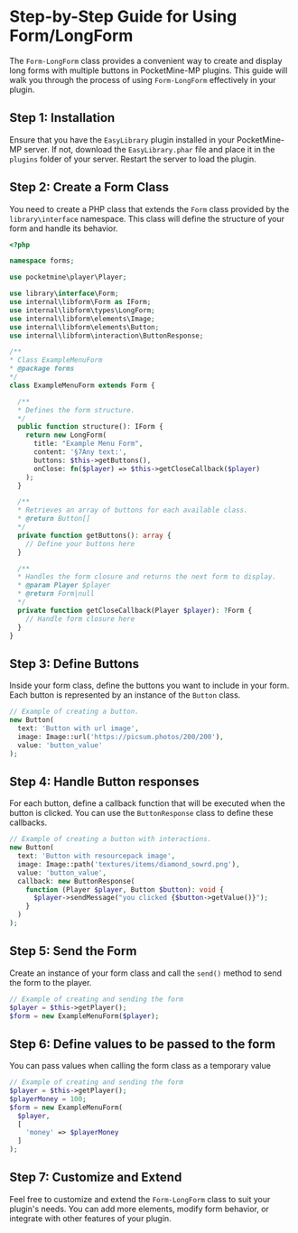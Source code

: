 # Step-by-Step Guide for Using Form/LongForm

The `Form-LongForm` class provides a convenient way to create and display long forms with multiple buttons in PocketMine-MP plugins. This guide will walk you through the process of using `Form-LongForm` effectively in your plugin.

## Step 1: Installation

Ensure that you have the `EasyLibrary` plugin installed in your PocketMine-MP server. If not, download the `EasyLibrary.phar` file and place it in the `plugins` folder of your server. Restart the server to load the plugin.

## Step 2: Create a Form Class

You need to create a PHP class that extends the `Form` class provided by the `library\interface` namespace. This class will define the structure of your form and handle its behavior.

```php
<?php

namespace forms;

use pocketmine\player\Player;

use library\interface\Form;
use internal\libform\Form as IForm;
use internal\libform\types\LongForm;
use internal\libform\elements\Image;
use internal\libform\elements\Button;
use internal\libform\interaction\ButtonResponse;

/**
* Class ExampleMenuForm
* @package forms
*/
class ExampleMenuForm extends Form {

  /**
  * Defines the form structure.
  */
  public function structure(): IForm {
    return new LongForm(
      title: "Example Menu Form",
      content: '§7Any text:',
      buttons: $this->getButtons(),
      onClose: fn($player) => $this->getCloseCallback($player)
    );
  }

  /**
  * Retrieves an array of buttons for each available class.
  * @return Button[]
  */
  private function getButtons(): array {
    // Define your buttons here
  }

  /**
  * Handles the form closure and returns the next form to display.
  * @param Player $player
  * @return Form|null
  */
  private function getCloseCallback(Player $player): ?Form {
    // Handle form closure here
  }
}
```

## Step 3: Define Buttons

Inside your form class, define the buttons you want to include in your form. Each button is represented by an instance of the `Button` class.

```php 
// Example of creating a button.
new Button(
  text: 'Button with url image',
  image: Image::url('https://picsum.photos/200/200'),
  value: 'button_value'
);
```

## Step 4: Handle Button responses

For each button, define a callback function that will be executed when the button is clicked. You can use the `ButtonResponse` class to define these callbacks.
```php 
// Example of creating a button with interactions.
new Button(
  text: 'Button with resourcepack image',
  image: Image::path('textures/items/diamond_sowrd.png'),
  value: 'button_value',
  callback: new ButtonResponse(
    function (Player $player, Button $button): void {
      $player->sendMessage("you clicked {$button->getValue()}");
    }
  )
);
```

## Step 5: Send the Form

Create an instance of your form class and call the `send()` method to send the form to the player.

```php
// Example of creating and sending the form
$player = $this->getPlayer();
$form = new ExampleMenuForm($player);
````

## Step 6: Define values to be passed to the form

You can pass values when calling the form class as a temporary value

```php
// Example of creating and sending the form
$player = $this->getPlayer();
$playerMoney = 100;
$form = new ExampleMenuForm(
  $player, 
  [
    'money' => $playerMoney
  ]
);
````

## Step 7: Customize and Extend

Feel free to customize and extend the `Form-LongForm` class to suit your plugin's needs. You can add more elements, modify form behavior, or integrate with other features of your plugin.
